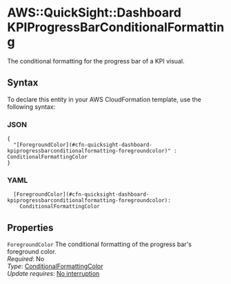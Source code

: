 # AWS::QuickSight::Dashboard KPIProgressBarConditionalFormatting<a name="aws-properties-quicksight-dashboard-kpiprogressbarconditionalformatting"></a>

The conditional formatting for the progress bar of a KPI visual\.

## Syntax<a name="aws-properties-quicksight-dashboard-kpiprogressbarconditionalformatting-syntax"></a>

To declare this entity in your AWS CloudFormation template, use the following syntax:

### JSON<a name="aws-properties-quicksight-dashboard-kpiprogressbarconditionalformatting-syntax.json"></a>

```
{
  "[ForegroundColor](#cfn-quicksight-dashboard-kpiprogressbarconditionalformatting-foregroundcolor)" : ConditionalFormattingColor
}
```

### YAML<a name="aws-properties-quicksight-dashboard-kpiprogressbarconditionalformatting-syntax.yaml"></a>

```
  [ForegroundColor](#cfn-quicksight-dashboard-kpiprogressbarconditionalformatting-foregroundcolor): 
    ConditionalFormattingColor
```

## Properties<a name="aws-properties-quicksight-dashboard-kpiprogressbarconditionalformatting-properties"></a>

`ForegroundColor`  <a name="cfn-quicksight-dashboard-kpiprogressbarconditionalformatting-foregroundcolor"></a>
The conditional formatting of the progress bar's foreground color\.  
*Required*: No  
*Type*: [ConditionalFormattingColor](aws-properties-quicksight-dashboard-conditionalformattingcolor.md)  
*Update requires*: [No interruption](https://docs.aws.amazon.com/AWSCloudFormation/latest/UserGuide/using-cfn-updating-stacks-update-behaviors.html#update-no-interrupt)